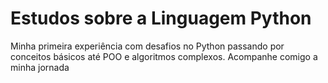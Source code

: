# Estudos sobre a Linguagem Python
Minha primeira experiência com desafios no Python passando por conceitos básicos até POO e algoritmos complexos. Acompanhe comigo a minha jornada
